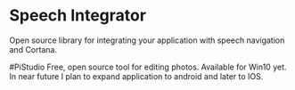 # Speech Integrator
Open source library for integrating your application with speech navigation and Cortana.

#PiStudio
Free, open source tool for editing photos. Available for Win10 yet. In near future I plan to expand application to android and later to IOS.
